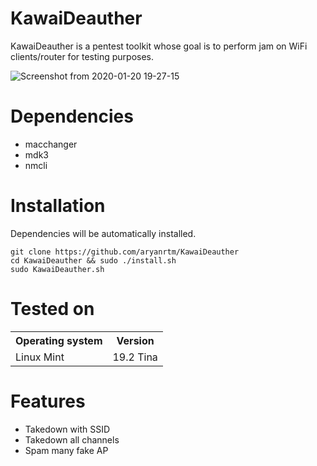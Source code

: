 # KawaiDeauther
KawaiDeauther is a pentest toolkit whose goal is to perform jam on WiFi clients/router for testing purposes.

![Screenshot from 2020-01-20 19-27-15](https://user-images.githubusercontent.com/32659320/72726674-7d941000-3bbb-11ea-85d1-125ec1f653d4.png)


Dependencies
=

- macchanger
- mdk3
- nmcli


Installation
=
Dependencies will be automatically installed.

    git clone https://github.com/aryanrtm/KawaiDeauther
    cd KawaiDeauther && sudo ./install.sh
    sudo KawaiDeauther.sh


Tested on
=

<table>
    <tr>
        <th>Operating system</th>
        <th> Version </th>
    </tr>
    <tr>
        <td>Linux Mint</td>
        <td> 19.2 Tina </td>
    </tr>
</table>


Features
=
- Takedown with SSID
- Takedown all channels
- Spam many fake AP

